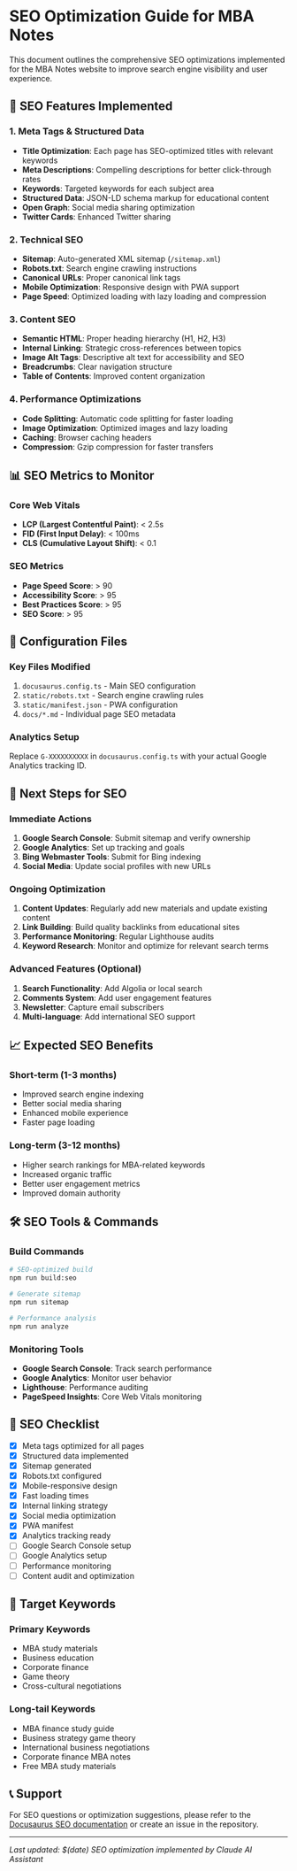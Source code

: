 # SEO Optimization Guide for MBA Notes

This document outlines the comprehensive SEO optimizations implemented for the MBA Notes website to improve search engine visibility and user experience.

## 🎯 SEO Features Implemented

### 1. Meta Tags & Structured Data
- **Title Optimization**: Each page has SEO-optimized titles with relevant keywords
- **Meta Descriptions**: Compelling descriptions for better click-through rates
- **Keywords**: Targeted keywords for each subject area
- **Structured Data**: JSON-LD schema markup for educational content
- **Open Graph**: Social media sharing optimization
- **Twitter Cards**: Enhanced Twitter sharing

### 2. Technical SEO
- **Sitemap**: Auto-generated XML sitemap (`/sitemap.xml`)
- **Robots.txt**: Search engine crawling instructions
- **Canonical URLs**: Proper canonical link tags
- **Mobile Optimization**: Responsive design with PWA support
- **Page Speed**: Optimized loading with lazy loading and compression

### 3. Content SEO
- **Semantic HTML**: Proper heading hierarchy (H1, H2, H3)
- **Internal Linking**: Strategic cross-references between topics
- **Image Alt Tags**: Descriptive alt text for accessibility and SEO
- **Breadcrumbs**: Clear navigation structure
- **Table of Contents**: Improved content organization

### 4. Performance Optimizations
- **Code Splitting**: Automatic code splitting for faster loading
- **Image Optimization**: Optimized images and lazy loading
- **Caching**: Browser caching headers
- **Compression**: Gzip compression for faster transfers

## 📊 SEO Metrics to Monitor

### Core Web Vitals
- **LCP (Largest Contentful Paint)**: < 2.5s
- **FID (First Input Delay)**: < 100ms
- **CLS (Cumulative Layout Shift)**: < 0.1

### SEO Metrics
- **Page Speed Score**: > 90
- **Accessibility Score**: > 95
- **Best Practices Score**: > 95
- **SEO Score**: > 95

## 🔧 Configuration Files

### Key Files Modified
1. `docusaurus.config.ts` - Main SEO configuration
2. `static/robots.txt` - Search engine crawling rules
3. `static/manifest.json` - PWA configuration
4. `docs/*.md` - Individual page SEO metadata

### Analytics Setup
Replace `G-XXXXXXXXXX` in `docusaurus.config.ts` with your actual Google Analytics tracking ID.

## 🚀 Next Steps for SEO

### Immediate Actions
1. **Google Search Console**: Submit sitemap and verify ownership
2. **Google Analytics**: Set up tracking and goals
3. **Bing Webmaster Tools**: Submit for Bing indexing
4. **Social Media**: Update social profiles with new URLs

### Ongoing Optimization
1. **Content Updates**: Regularly add new materials and update existing content
2. **Link Building**: Build quality backlinks from educational sites
3. **Performance Monitoring**: Regular Lighthouse audits
4. **Keyword Research**: Monitor and optimize for relevant search terms

### Advanced Features (Optional)
1. **Search Functionality**: Add Algolia or local search
2. **Comments System**: Add user engagement features
3. **Newsletter**: Capture email subscribers
4. **Multi-language**: Add international SEO support

## 📈 Expected SEO Benefits

### Short-term (1-3 months)
- Improved search engine indexing
- Better social media sharing
- Enhanced mobile experience
- Faster page loading

### Long-term (3-12 months)
- Higher search rankings for MBA-related keywords
- Increased organic traffic
- Better user engagement metrics
- Improved domain authority

## 🛠️ SEO Tools & Commands

### Build Commands
```bash
# SEO-optimized build
npm run build:seo

# Generate sitemap
npm run sitemap

# Performance analysis
npm run analyze
```

### Monitoring Tools
- **Google Search Console**: Track search performance
- **Google Analytics**: Monitor user behavior
- **Lighthouse**: Performance auditing
- **PageSpeed Insights**: Core Web Vitals monitoring

## 📝 SEO Checklist

- [x] Meta tags optimized for all pages
- [x] Structured data implemented
- [x] Sitemap generated
- [x] Robots.txt configured
- [x] Mobile-responsive design
- [x] Fast loading times
- [x] Internal linking strategy
- [x] Social media optimization
- [x] PWA manifest
- [x] Analytics tracking ready
- [ ] Google Search Console setup
- [ ] Google Analytics setup
- [ ] Performance monitoring
- [ ] Content audit and optimization

## 🎯 Target Keywords

### Primary Keywords
- MBA study materials
- Business education
- Corporate finance
- Game theory
- Cross-cultural negotiations

### Long-tail Keywords
- MBA finance study guide
- Business strategy game theory
- International business negotiations
- Corporate finance MBA notes
- Free MBA study materials

## 📞 Support

For SEO questions or optimization suggestions, please refer to the [Docusaurus SEO documentation](https://docusaurus.io/docs/seo) or create an issue in the repository.

---

*Last updated: $(date)*
*SEO optimization implemented by Claude AI Assistant*
